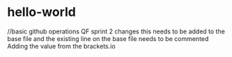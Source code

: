 # hello-world
//basic github operations
QF sprint 2 changes this needs to be added to the base file and the existing line on the base file needs to be commented
Adding the value from the brackets.io